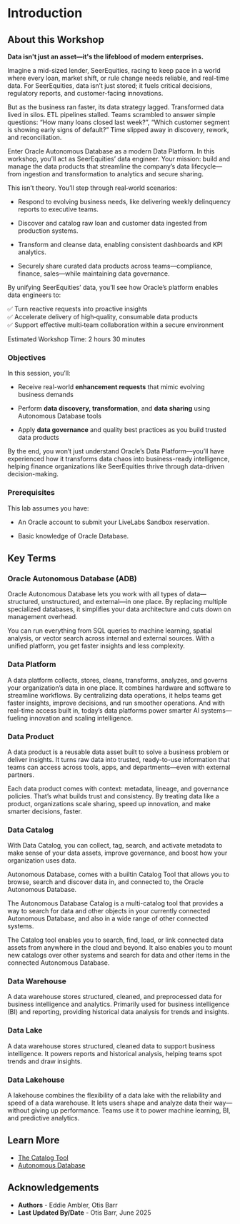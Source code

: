 # Introduction

## About this Workshop

**Data isn't just an asset—it's the lifeblood of modern enterprises.**

Imagine a mid-sized lender, SeerEquities, racing to keep pace in a world where every loan, market shift, or rule change needs reliable, and real-time data. For SeerEquities, data isn’t just stored; it fuels critical decisions, regulatory reports, and customer-facing innovations.

But as the business ran faster, its data strategy lagged. Transformed data lived in silos. ETL pipelines stalled. Teams scrambled to answer simple questions: “How many loans closed last week?”, “Which customer segment is showing early signs of default?” Time slipped away in discovery, rework, and reconciliation.

Enter Oracle Autonomous Database as a modern Data Platform. In this workshop, you’ll act as SeerEquities’ data engineer. Your mission: build and manage the data products that streamline the company’s data lifecycle—from ingestion and transformation to analytics and secure sharing.

This isn’t theory. You’ll step through real‑world scenarios:

* Respond to evolving business needs, like delivering weekly delinquency reports to executive teams.

* Discover and catalog raw loan and customer data ingested from production systems.

* Transform and cleanse data, enabling consistent dashboards and KPI analytics.

* Securely share curated data products across teams—compliance, finance, sales—while maintaining data governance.

By unifying SeerEquities’ data, you’ll see how Oracle’s platform enables data engineers to:

✅ Turn reactive requests into proactive insights  
✅ Accelerate delivery of high‑quality, consumable data products  
✅ Support effective multi‑team collaboration within a secure environment

[](videohub:1_dfmz797x:medium)

Estimated Workshop Time: 2 hours 30 minutes


### **Objectives**

In this session, you’ll:

* Receive real-world **enhancement requests** that mimic evolving business demands

* Perform **data discovery, transformation**, and **data sharing** using Autonomous Database tools

* Apply **data governance** and quality best practices as you build trusted data products

By the end, you won’t just understand Oracle’s Data Platform—you’ll have experienced how it transforms data chaos into business-ready intelligence, helping finance organizations like SeerEquities thrive through data-driven decision-making.

### **Prerequisites**

This lab assumes you have:

* An Oracle account to submit your LiveLabs Sandbox reservation.

* Basic knowledge of Oracle Database.

## Key Terms

### **Oracle Autonomous Database (ADB)**

Oracle Autonomous Database lets you work with all types of data—structured, unstructured, and external—in one place. By replacing multiple specialized databases, it simplifies your data architecture and cuts down on management overhead.

You can run everything from SQL queries to machine learning, spatial analysis, or vector search across internal and external sources. With a unified platform, you get faster insights and less complexity.

### **Data Platform**

A data platform collects, stores, cleans, transforms, analyzes, and governs your organization’s data in one place. It combines hardware and software to streamline workflows. By centralizing data operations, it helps teams get faster insights, improve decisions, and run smoother operations. And with real-time access built in, today’s data platforms power smarter AI systems—fueling innovation and scaling intelligence.

### **Data Product**

A data product is a reusable data asset built to solve a business problem or deliver insights. It turns raw data into trusted, ready-to-use information that teams can access across tools, apps, and departments—even with external partners.

Each data product comes with context: metadata, lineage, and governance policies. That’s what builds trust and consistency. By treating data like a product, organizations scale sharing, speed up innovation, and make smarter decisions, faster.

### **Data Catalog**

With Data Catalog, you can collect, tag, search, and activate metadata to make sense of your data assets, improve governance, and boost how your organization uses data.

Autonomous Database, comes with a builtin Catalog Tool that allows you to browse, search and discover data in, and connected to, the Oracle Autonomous Database.

The Autonomous Database Catalog is a multi-catalog tool that provides a way to search for data and other objects in your currently connected Autonomous Database, and also in a wide range of other connected systems.

The Catalog tool enables you to search, find, load, or link connected data assets from anywhere in the cloud and beyond. It also enables you to mount new catalogs over other systems and search for data and other items in the connected Autonomous Database.

### **Data Warehouse**

A data warehouse stores structured, cleaned, and preprocessed data for business intelligence and analytics. Primarily used for business intelligence (BI) and reporting, providing historical data analysis for trends and insights.

### **Data Lake**

A data warehouse stores structured, cleaned data to support business intelligence. It powers reports and historical analysis, helping teams spot trends and draw insights.

### **Data Lakehouse**

A lakehouse combines the flexibility of a data lake with the reliability and speed of a data warehouse. It lets users shape and analyze data their way—without giving up performance. Teams use it to power machine learning, BI, and predictive analytics.

## Learn More

* [The Catalog Tool](https://docs.oracle.com/en/cloud/paas/autonomous-database/serverless/adbsb/catalog-entities.html)
* [Autonomous Database](https://docs.oracle.com/en/cloud/paas/autonomous-database/index.html)

## Acknowledgements
* **Authors** - Eddie Ambler, Otis Barr
* **Last Updated By/Date** - Otis Barr, June 2025
